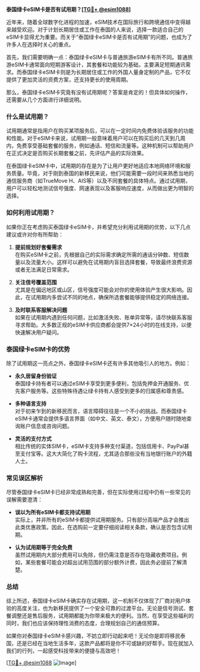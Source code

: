 **泰国绿卡eSIM卡是否有试用期？[[TG💪+ @esim1088](https://t.me/s/esim1088)]**

近年来，随着全球数字化进程的加速，eSIM技术在国际旅行和跨境通信中变得越来越受欢迎。对于计划长期居住或工作在泰国的人来说，选择一款适合自己的eSIM卡显得尤为重要。而关于“泰国绿卡eSIM卡是否有试用期”的问题，也成为了许多人在选择时关心的重点。

首先，我们需要明确一点：泰国绿卡eSIM卡与普通旅游eSIM卡有所不同。普通旅游eSIM卡通常面向短期游客设计，其套餐和功能较为基础，主要满足短期通讯需求。而泰国绿卡eSIM卡则是为长期居住或工作的外国人量身定制的产品，它不仅提供了更加灵活的资费方案，还支持更长的使用周期。

那么，泰国绿卡eSIM卡究竟有没有试用期呢？答案是肯定的！但具体如何操作，还需要从几个方面进行详细说明。

### 什么是试用期？

试用期通常是指用户在购买某项服务后，可以在一定时间内免费体验该服务的功能和性能。对于eSIM卡来说，试用期一般意味着用户可以在购买后的几天到几周内，免费享受基础套餐的服务，例如通话、短信和流量等。这种机制可以帮助用户在正式决定是否购买长期套餐之前，先评估产品的实际效果。

在泰国绿卡eSIM卡中，试用期的存在是为了让用户更好地适应本地网络环境和服务质量。毕竟，对于刚到泰国的新移民来说，他们可能需要一段时间来熟悉当地的通信服务商（如TrueMove H、AIS等）以及不同套餐的具体特点。通过试用期，用户可以轻松地测试信号强度、网速表现以及客服响应速度，从而做出更为明智的选择。

### 如何利用试用期？

如果你正在考虑购买泰国绿卡eSIM卡，并希望充分利用试用期的优势，以下几点建议或许对你有所帮助：

1. **提前规划好套餐需求**  
   在购买eSIM卡之前，先根据自己的实际需求确定所需的通话分钟数、短信数量以及流量大小。这样可以避免在试用期内盲目选择套餐，导致最终浪费资源或者无法满足日常需求。

2. **关注信号覆盖范围**  
   尤其是在偏远地区或山区，信号强度可能会对你的使用体验产生很大影响。因此，在试用期内多尝试不同的地点，确保所选套餐能够提供稳定的网络连接。

3. **及时联系客服解决问题**  
   如果在试用期内遇到任何问题，比如激活失败、账单异常等，请尽快联系客服寻求帮助。大多数正规的eSIM卡供应商都会提供7×24小时的在线支持，以便快速解决用户疑问。

### 泰国绿卡eSIM卡的优势

除了试用期这一亮点之外，泰国绿卡eSIM卡还有许多其他吸引人的地方。例如：

- **永久居留身份验证**  
  泰国绿卡持有者可以通过eSIM卡享受到更多便利，包括免押金开通服务、优先客户服务等。这些特殊待遇让绿卡持有人感受到更多的归属感和尊贵感。

- **多种语言支持**  
  对于初来乍到的新移民而言，语言障碍往往是一个不小的挑战。而泰国绿卡eSIM卡通常会提供多语言界面（如中文、英文、泰文），方便用户随时随地查询账户信息或咨询问题。

- **灵活的支付方式**  
  相比传统的实体SIM卡，eSIM卡支持多种支付渠道，包括信用卡、PayPal甚至支付宝等。这大大简化了购卡流程，尤其适合那些没有当地银行账户的外籍人士。

### 常见误区解析

尽管泰国绿卡eSIM卡已经非常成熟和完善，但在实际使用过程中仍有一些常见的误解需要澄清：

- **误以为所有eSIM卡都支持试用期**  
  实际上，并非所有的eSIM卡都提供试用期服务。只有部分高端产品才会推出此类优惠政策。因此，在选购前一定要仔细阅读相关条款，确认是否包含试用期。

- **认为试用期等于完全免费**  
  虽然试用期内大部分费用可以免除，但仍需注意是否存在隐藏收费项目。例如，某些套餐可能会对超出试用范围的部分额外计费，因此务必提前了解清楚。

### 总结

综上所述，泰国绿卡eSIM卡确实存在试用期，这一机制不仅体现了厂商对用户体验的高度关注，也为新移民提供了一个安全可靠的过渡平台。无论是信号测试、套餐调整还是售后服务，试用期都能为你带来极大的便利。当然，在享受这些福利的同时，我们也应该保持理性消费的态度，合理规划自己的通信预算。

如果你对泰国绿卡eSIM卡感兴趣，不妨立即行动起来吧！无论你是即将移民泰国，还是已经在当地生活多年，这款产品都将是你不可或缺的好帮手。现在就加入我们的行列，一起感受科技带来的便捷与高效吧！

[[TG💪+ @esim1088](https://t.me/s/esim1088) ![Image](https://i.postimg.cc/4NQfJmqS/Snipaste-2025-05-13-00-14-12.png)]